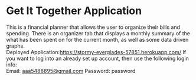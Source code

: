 # Get It Together Application

This is a financial planner that allows the user to organize their bills and spending. There is an organizer tab that displays a monthly summary of the what has been spent on for the current month, as well as some data driven graphs.
<br>
Deployed Application:https://stormy-everglades-57851.herokuapp.com/
If you want to log into an already set up account, then use the following login info:
<br>
Email: aaa5488895@gmail.com
Password: password
